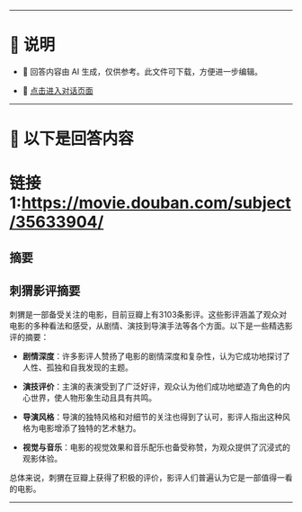 ------

# 📃 说明

- 📃 回答内容由 AI 生成，仅供参考。此文件可下载，方便进一步编辑。

- 🤖 [点击进入对话页面](https://www.aibangxuanxing.com)

------

# 📃 以下是回答内容






# 链接 1:https://movie.douban.com/subject/35633904/




## 摘要
## 刺猬影评摘要



刺猬是一部备受关注的电影，目前豆瓣上有3103条影评。这些影评涵盖了观众对电影的多种看法和感受，从剧情、演技到导演手法等各个方面。以下是一些精选影评的摘要：



- **剧情深度**：许多影评人赞扬了电影的剧情深度和复杂性，认为它成功地探讨了人性、孤独和自我发现的主题。

- **演技评价**：主演的表演受到了广泛好评，观众认为他们成功地塑造了角色的内心世界，使人物形象生动且具有共鸣。

- **导演风格**：导演的独特风格和对细节的关注也得到了认可，影评人指出这种风格为电影增添了独特的艺术魅力。

- **视觉与音乐**：电影的视觉效果和音乐配乐也备受称赞，为观众提供了沉浸式的观影体验。



总体来说，刺猬在豆瓣上获得了积极的评价，影评人们普遍认为它是一部值得一看的电影。



---
